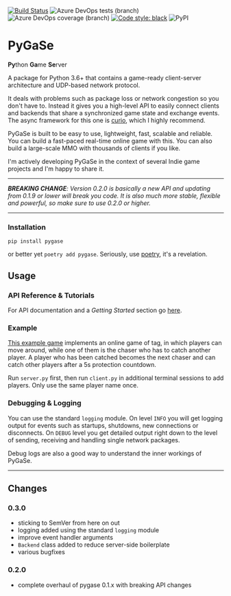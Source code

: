 [![Build Status](https://dev.azure.com/pxlbrain/pygase/_apis/build/status/sbischoff-ai.pygase?branchName=master)](https://dev.azure.com/pxlbrain/pygase/_build/latest?definitionId=2&branchName=master)
![Azure DevOps tests (branch)](https://img.shields.io/azure-devops/tests/pxlbrain/pygase/2/master.svg)
![Azure DevOps coverage (branch)](https://img.shields.io/azure-devops/coverage/pxlbrain/pygase/2/master.svg)
[![Code style: black](https://img.shields.io/badge/code%20style-black-000000.svg)](https://github.com/ambv/black)
![PyPI](https://img.shields.io/pypi/v/pygase.svg)
# PyGaSe
**Py**thon **Ga**me **Se**rver

A package for Python 3.6+ that contains a game-ready client-server architecture and UDP-based network protocol.

It deals with problems such as package loss or network congestion so you don't have to. Instead it gives you
a high-level API to easily connect clients and backends that share a synchronized game state and exchange events.
The async framework for this one is [curio](https://github.com/dabeaz/curio), which I highly recommend.

PyGaSe is built to be easy to use, lightweight, fast, scalable and reliable.
You can build a fast-paced real-time online game with this.
You can also build a large-scale MMO with thousands of clients if you like.

I'm actively developing PyGaSe in the context of several Indie game projects and I'm happy to share it.

---
***BREAKING CHANGE**: Version 0.2.0 is basically a new API and updating from 0.1.9 or lower will break you code.*
*It is also much more stable, flexible and powerful, so make sure to use 0.2.0 or higher.*

---

### Installation
```
pip install pygase
```
or better yet `poetry add pygase`. Seriously, use [poetry](https://github.com/sdispater/poetry), it's a revelation.

## Usage

### API Reference & Tutorials

For API documentation and a *Getting Started* section go [here](https://sbischoff-ai.github.io/pygase/).

### Example

[This example game](https://github.com/sbischoff-ai/pygase/tree/master/chase) implements an online game of tag,
in which players can move around, while one of them is the chaser who has to catch another player.
A player who has been catched becomes the next chaser and can catch other players after a 5s protection countdown.

Run `server.py` first, then run `client.py` in additional terminal sessions to add players.
Only use the same player name once.

### Debugging & Logging

You can use the standard `logging` module. On level `INFO` you will get logging output for events such as
startups, shutdowns, new connections or disconnects. On `DEBUG` level you get detailed output right down to the level
of sending, receiving and handling single network packages.

Debug logs are also a good way to understand the inner workings of PyGaSe.

---
## Changes

### 0.3.0
- sticking to SemVer from here on out
- logging added using the standard `logging` module
- improve event handler arguments
- `Backend` class added to reduce server-side boilerplate
- various bugfixes

### 0.2.0
- complete overhaul of pygase 0.1.x with breaking API changes
